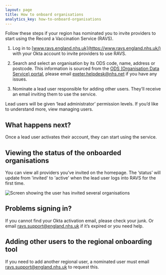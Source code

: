 ```yaml
---
layout: page
title: How to onboard organisations
analytics_key: how-to-onboard-organisations
---
```

Follow these steps if your region has nominated you to invite providers to start using the Record a Vaccination Service (RAVS).

1. Log in to [www.ravs.england.nhs.uk](https://www.ravs.england.nhs.uk/) with your Okta account to invite providers to use RAVS.

2. Search and select an organisation by its ODS code, name, address or postcode. This information is sourced from the [ODS (Organisation Data Service) portal](https://odsportal.digital.nhs.uk/), please email [exeter.helpdesk@nhs.net](mailto:exeter.helpdesk@nhs.net) if you have any issues.

3. Nominate a lead user responsible for adding other users. They’ll receive an email inviting them to use the service.

Lead users will be given ‘lead administrator’ permission levels. If you’d like to understand more, view managing users.

## What happens next?

Once a lead user activates their account, they can start using the service.

## Viewing the status of the onboarded organisations

You can view all providers you’ve invited on the homepage. The ‘status’ will update from 'invited' to 'active' when the lead user logs into RAVS for the first time.

![Screen showing the user has invited several organisations](/images/onboarding-organisations-home-invited.png)

## Problems signing in?

If you cannot find your Okta activation email, please check your junk. Or email [ravs.support@england.nhs.uk](ravs.support@england.nhs.uk) if it’s expired or you need help.

## Adding other users to the regional onboarding tool

If you need to add another regional user, a nominated user must email [ravs.support@england.nhs.uk](ravs.support@england.nhs.uk) to request this.

